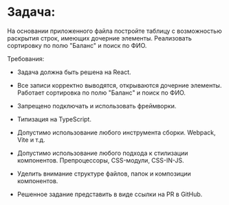 # Задача:

На основании приложенного файла постройте таблицу с возможностью раскрытия строк, имеющих дочерние элементы. Реализовать сортировку по полю "Баланс" и поиск по ФИО.

Требования:

- Задача должна быть решена на React.

- Все записи корректно выводятся, открываются дочерние элементы. Работает сортировка по полю "Баланс" и поиск по ФИО.

- Запрещено подключать и использовать фреймворки.

- Типизация на TypeScript.

- Допустимо использование любого инструмента сборки. Webpack, Vite и т.д.

- Допустимо использование любого подхода к стилизации компонентов. Препроцессоры, CSS-модули, CSS-IN-JS.

- Уделить внимание структуре файлов, папок и композиции компонентов.

- Решенное задание представить в виде ссылки на PR в GitHub.
